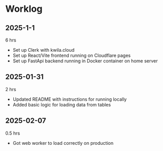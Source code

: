 # Worklog

## 2025-1-1

6 hrs

- Set up Clerk with kwila.cloud
- Set up React/Vite frontend running on Cloudflare pages
- Set up FastApi backend running in Docker container on home server

## 2025-01-31

2 hrs

- Updated README with instructions for running locally
- Added basic logic for loading data from tables

## 2025-02-07

0.5 hrs

- Got web worker to load correctly on production
